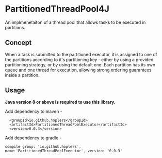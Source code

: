 # PartitionedThreadPool4J

An implmenetaiton of a thread pool that allows tasks to be executed in partitions.
## Concept
When a task is submitted to the partitioned executor, it is assigned to one of the partitions according to it's partitioning key - either by using a provided partitioning strategy, or by using the default one.
Each partition has its own queue and one thread for execution, allowing strong ordering guarantees inside a partition.

## Usage

**Java version 8 or above is required to use this library.**

Add dependency to maven -
```
  <groupId>io.github.hoplers</groupId>
  <artifactId>PartitionedThreadPoolExecutor</artifactId>
  <version>0.0.3</version>
```

Add dependency to gradle -
```
compile group: 'io.github.hoplers', name:'PartitionedThreadPoolExecutor', version: '0.0.3'
```
